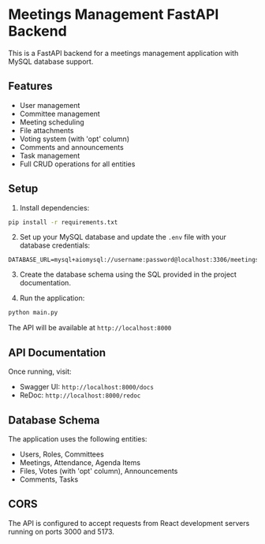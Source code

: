 # Meetings Management FastAPI Backend

This is a FastAPI backend for a meetings management application with MySQL database support.

## Features

- User management
- Committee management
- Meeting scheduling
- File attachments
- Voting system (with 'opt' column)
- Comments and announcements
- Task management
- Full CRUD operations for all entities

## Setup

1. Install dependencies:
```bash
pip install -r requirements.txt
```

2. Set up your MySQL database and update the `.env` file with your database credentials:
```
DATABASE_URL=mysql+aiomysql://username:password@localhost:3306/meetings_db
```

3. Create the database schema using the SQL provided in the project documentation.

4. Run the application:
```bash
python main.py
```

The API will be available at `http://localhost:8000`

## API Documentation

Once running, visit:
- Swagger UI: `http://localhost:8000/docs`
- ReDoc: `http://localhost:8000/redoc`

## Database Schema

The application uses the following entities:
- Users, Roles, Committees
- Meetings, Attendance, Agenda Items
- Files, Votes (with 'opt' column), Announcements
- Comments, Tasks

## CORS

The API is configured to accept requests from React development servers running on ports 3000 and 5173.
